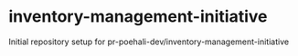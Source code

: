 # inventory-management-initiative

Initial repository setup for pr-poehali-dev/inventory-management-initiative